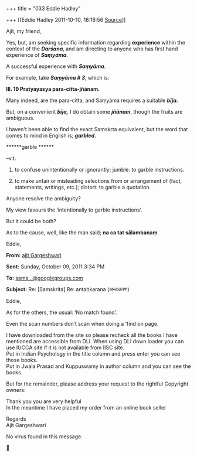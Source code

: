 +++
title = "033 Eddie Hadley"

+++
[[Eddie Hadley	2011-10-10, 18:16:56 [Source](https://groups.google.com/g/samskrita/c/gKzy2cIRvoM)]]



Ajit, my friend,



Yes, but, am seeking specific information regarding **experience** within the context of the ***Darśana***, and am directing to anyone who has first hand experience of ***Saṃyāma***.

A successful experience with ***Saṃyāma***.



For example, take ***Saṃyāma # 3***, which is:

**III. 19 Pratyayasya para-citta-jñānam.**

Many indeed, are the para-citta, and Saṃyāma requires a suitable ***bīja.***

But, on a convenient ***bīja,*** I do obtain some ***jñānam***, though the fruits are ambiguous.



I haven't been able to find the exact Saṃskṛta equivalent, but the word that comes to mind in English is; ***garbled***.

******garble ******

–v.t.

 1. to confuse unintentionally or ignorantly; jumble: to garble instructions.

 2. to make unfair or misleading selections from or arrangement of (fact, statements, writings, etc.); distort: to garble a quotation.



Anyone resolve the ambiguity?

My view favours the ‘intentionally to garble instructions’.

But it could be both?

As to the cause, well, like the man said; **na ca tat sālambanaṃ**.

Eddie,



**From:** [ajit Gargeshwari]( "ajit.gargeshwari@gmail.com")

**Sent:** Sunday, October 09, 2011 3:34 PM

**To:** [sams...@googlegroups.com]( "samskrita@googlegroups.com")

**Subject:** Re: \[Samskrita\] Re: antaḥkaraṇa (अन्तःकरण)



Eddie,  
  
As for the others, the usual: ‘No match found’.

Even the scan numbers don’t scan when doing a ‘find on page.  
  
  
I have downloaded from the site so please recheck all the books I have mentioned are accessible from DLI. When using DLI down loader you can use IUCCA site if it is not available from IISC site.  
Put in Indian Psychology in the title column and press enter you can see those books.  
Put in Jwala Prasad and Kuppuswamy in author column and you can see the books  
  
  
But for the remainder, please address your request to the rightful Copyright owners:  
  
Thank you you are very helpful  
In the meantime I have placed my order from an online book seller  
  
  
Regards  
Ajit Gargeshwari  



No virus found in this message.



